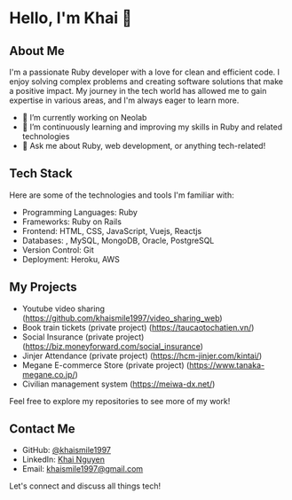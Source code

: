 # Hello, I'm Khai 👋

## About Me

I'm a passionate Ruby developer with a love for clean and efficient code. I enjoy solving complex problems and creating software solutions that make a positive impact. My journey in the tech world has allowed me to gain expertise in various areas, and I'm always eager to learn more.

- 🔭 I’m currently working on Neolab
- 🌱 I’m continuously learning and improving my skills in Ruby and related technologies
- 💬 Ask me about Ruby, web development, or anything tech-related!

## Tech Stack

Here are some of the technologies and tools I'm familiar with:

- Programming Languages: Ruby
- Frameworks: Ruby on Rails
- Frontend: HTML, CSS, JavaScript, Vuejs, Reactjs
- Databases: , MySQL, MongoDB, Oracle, PostgreSQL
- Version Control: Git
- Deployment: Heroku, AWS

## My Projects

- Youtube video sharing (https://github.com/khaismile1997/video_sharing_web)
- Book train tickets (private project) (https://taucaotochatien.vn/)
- Social Insurance (private project) (https://biz.moneyforward.com/social_insurance)
- Jinjer Attendance (private project) (https://hcm-jinjer.com/kintai/)
- Megane E-commerce Store (private project) (https://www.tanaka-megane.co.jp/)
- Civilian management system (https://meiwa-dx.net/)

Feel free to explore my repositories to see more of my work!

## Contact Me

- GitHub: [@khaismile1997](https://github.com/khaismile1997)
- LinkedIn: [Khai Nguyen](https://www.linkedin.com/in/khainguyenquang/)
- Email: khaismile1997@gmail.com

Let's connect and discuss all things tech!
